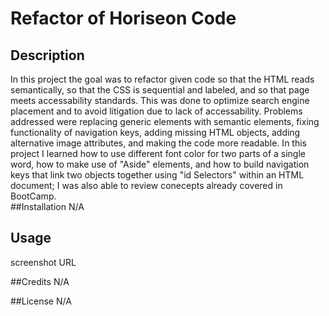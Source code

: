 # Refactor of Horiseon Code
## Description
In this project the goal was to refactor given code so that the HTML reads semantically, so that the CSS is sequential and labeled, and so that page meets accessability standards.  This was done to optimize search engine placement and to avoid litigation due to lack of accessability.  Problems addressed were replacing generic elements with semantic elements, fixing functionality of navigation keys, adding missing HTML objects, adding alternative image attributes, and making the code more readable.  In this project I learned how to use different font color for two parts of a single word, how to make use of "Aside" elements, and how to build navigation keys that link two objects together using "id Selectors" within an HTML document; I was also able to review conecepts already covered in BootCamp.  
##Installation
N/A

## Usage
screenshot
URL

##Credits
N/A

##License
N/A

